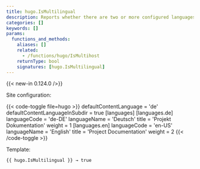 ```yaml
---
title: hugo.IsMultilingual
description: Reports whether there are two or more configured languages.
categories: []
keywords: []
params:
  functions_and_methods:
    aliases: [] 
    related:
      - /functions/hugo/IsMultihost
    returnType: bool
    signatures: [hugo.IsMultilingual]
---
```


{{< new-in 0.124.0 />}}

Site configuration:

{{< code-toggle file=hugo >}}
defaultContentLanguage = 'de'
defaultContentLanguageInSubdir = true
[languages]
  [languages.de]
    languageCode = 'de-DE'
    languageName = 'Deutsch'
    title = 'Projekt Dokumentation'
    weight = 1
  [languages.en]
    languageCode = 'en-US'
    languageName = 'English'
    title = 'Project Documentation'
    weight = 2
{{< /code-toggle >}}

Template:

```go-html-template
{{ hugo.IsMultilingual }} → true
```
